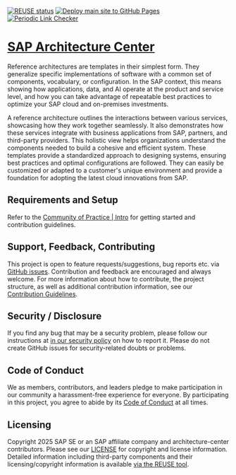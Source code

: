 [![REUSE status](https://api.reuse.software/badge/github.com/SAP/architecture-center)](https://api.reuse.software/info/github.com/SAP/architecture-center) [![Deploy main site to GitHub Pages](https://github.com/SAP/architecture-center/actions/workflows/deploy-manual.yml/badge.svg)](https://github.com/SAP/architecture-center/actions/workflows/deploy-manual.yml) [![Periodic Link Checker](https://github.com/SAP/architecture-center/actions/workflows/periodic-link-watcher.yml/badge.svg)](https://github.com/SAP/architecture-center/actions/workflows/periodic-link-watcher.yml)

# [SAP Architecture Center](https://architecture.learning.sap.com)

Reference architectures are templates in their simplest form. They generalize specific implementations of software with a common set of components, vocabulary, or configuration. In the SAP context, this means showing how applications, data, and AI operate at the product and service level, and how you can take advantage of repeatable best practices to optimize your SAP cloud and on-premises investments.

A reference architecture outlines the interactions between various services, showcasing how they work together seamlessly. It also demonstrates how these services integrate with business applications from SAP, partners, and third-party providers. This holistic view helps organizations understand the components needed to build a cohesive and efficient system. These templates provide a standardized approach to designing systems, ensuring best practices and optimal configurations are followed. They can easily be customized or adapted to a customer's unique environment and provide a foundation for adopting the latest cloud innovations from SAP.

## Requirements and Setup

Refer to the [Community of Practice | Intro](community/intro.md) for getting started and contribution guidelines. 

## Support, Feedback, Contributing

This project is open to feature requests/suggestions, bug reports etc. via [GitHub issues](https://github.com/SAP/architecture-center/issues). Contribution and feedback are encouraged and always welcome. For more information about how to contribute, the project structure, as well as additional contribution information, see our [Contribution Guidelines](community/Guidelines/contribution.md).

## Security / Disclosure
If you find any bug that may be a security problem, please follow our instructions at [in our security policy](https://github.com/SAP/architecture-center/security/policy) on how to report it. Please do not create GitHub issues for security-related doubts or problems.

## Code of Conduct

We as members, contributors, and leaders pledge to make participation in our community a harassment-free experience for everyone. By participating in this project, you agree to abide by its [Code of Conduct](https://github.com/SAP/.github/blob/main/CODE_OF_CONDUCT.md) at all times.

## Licensing

Copyright 2025 SAP SE or an SAP affiliate company and architecture-center contributors. Please see our [LICENSE](LICENSE) for copyright and license information. Detailed information including third-party components and their licensing/copyright information is available [via the REUSE tool](https://api.reuse.software/info/github.com/SAP/architecture-center).
